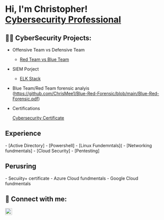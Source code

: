 <h1>Hi, I'm Christopher! <br/><a <a href="https://www.linkedin.com/in/chrismee11/">Cybersecurity Professional</a>

<h2>👨‍💻 CyberSecurity Projects:</h2>

- Offensive Team vs Defensive Team </b>
  - [Red Team vs Blue Team](https://github.com/ChrisMee1/Offensive-Team-Red-vs-Defensive-Team-Blue-/blob/main/Red%20Team%20vs%20Blue%20Team.pdf)
- SIEM Porject </b>
  - [ELK Stack](https://github.com/ChrisMee1/Elk_Project)
- Blue Team/Red Team forensic analyis (https://github.com/ChrisMee1/Blue-Red-Forensic/blob/main/Blue-Red-Forensic.pdf)

- Certifications </b>
  
  [Cybersecurity Certificate](https://www.credly.com/badges/c3f2985d-60cb-45cb-b02a-e7fda1f6a8ab?source=linked_in_profile)

<h2>Experience</h2>
- [Active Directory]
- [Powershell]
- [Linux Fundemntals](
- [Networking fundmentals]
- [Cloud Security]
- [Pentesting]

<h2>Perusring</h2>
- Secuiity+ certificate
- Azure Cloud fundmentals
- Google Cloud fundmentals

<h2> 🤳 Connect with me:</h2>

[<img align="left" alt="Christopher Meenach | LinkedIn" width="22px" src="https://cdn.jsdelivr.net/npm/simple-icons@v3/icons/linkedin.svg" />][linkedin]

[linkedin]: https://linkedin.com/in/chrismee11
